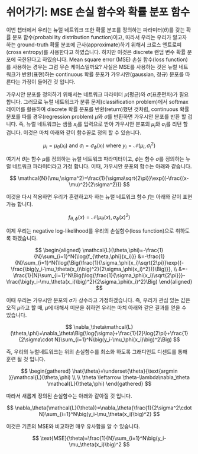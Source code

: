 # 쉬어가기: MSE 손실 함수와 확률 분포 함수

이번 챕터에서 우리는 뉴럴 네트워크 또한 확률 분포를 정의하는 파라미터($\theta$)를 갖는 확률 분포 함수(probability distribution function)이고, 따라서 우리는 우리가 알고자 하는 ground-truth 확률 분포에 근사(approximate)하기 위해서 크로스 엔트로피(cross entropy)를 사용한다고 하였습니다. 하지만 이것은 discrete 랜덤 변수 확률 분포에 국한된다고 하였습니다. Mean square error (MSE) 손실 함수(loss function)를 사용하는 경우는 그럼 무슨 케이스일까요? 사실은 MSE를 사용하는 것은 뉴럴 네트워크가 반환(표현)하는 continuous 확률 분포가 가우시안(gaussian, 정규) 분포를 따른다는 가정이 들어간 것 입니다.

가우시안 분포를 정의하기 위해서는 네트워크 파라미터 $\mu$(평균)와 $\sigma$(표준편차)가 필요 합니다. 그러므로 뉴럴 네트워크가 분류 문제(classification problem)에서 softmax 레이어를 활용하여 discrete 확률 분포를 반환(return)했던 것처럼, continuous 확률 분포를 따를 경우(regression problem) $\mu$와 $\sigma$를 반환하면 가우시안 분포를 반환 할 겁니다. 즉, 뉴럴 네트워크는 샘플 $x_i$를 입력으로 받아 가우시안 분포의 $\mu_i$와 $\sigma_i$를 리턴 할 겁니다. 이것은 마치 아래와 같이 함수꼴로 정의 할 수 있습니다.

$$
\mu_i=\mu_\theta(x_i)\text{ and }\sigma_i=\sigma_\phi(x_i)\text{ where }y_i=\mathcal{N}(\mu_i,\sigma_i^2)
$$

여기서 $\theta$는 함수 $\mu$를 정의하는 뉴럴 네트워크 파라미터이고, $\phi$는 함수 $\sigma$를 정의하는 뉴럴 네트워크 파라미터라고 가정 합니다. 이때, 가우시안 분포의 함수는 아래와 같습니다.

$$
\mathcal{N}(\mu,\sigma^2)=\frac{1}{\sigma\sqrt{2\pi}}\exp{(-\frac{(x-\mu)^2}{2\sigma^2})}
$$

이것을 다시 적용하면 우리가 훈련하고자 하는 뉴럴 네트워크 함수 $f$는 아래와 같이 표현 가능 합니다.

$$
f_{\theta,\phi}(x)=\mathcal{N}\big(\mu_\theta(x), \sigma_\phi(x)^2\big)
$$

이제 우리는 negative log-likelihood를 우리의 손실함수(loss function)으로 취하도록 하겠습니다.

$$
\begin{aligned}
\mathcal{L}(\theta,\phi)=-\frac{1}{N}\sum_{i=1}^N{\log{f_{\theta,\phi}(x_i)}}
&=-\frac{1}{N}\sum_{i=1}^N{\log{\Big(\frac{1}{\sigma_\phi(x_i)\sqrt{2\pi}}\exp{(-\frac{\big(y_i-\mu_\theta(x_i)\big)^2}{2\sigma_\phi(x_i)^2})}\Big)}}, \\
&=-\frac{1}{N}\sum_{i=1}^N\Big(\log{\frac{1}{\sigma_\phi(x_i)\sqrt{2\pi}}}-\frac{\big(y_i-\mu_\theta(x_i)\big)^2}{2\sigma_\phi(x_i)^2}\Big)
\end{aligned}
$$

이때 우리는 가우시안 분포의 $\sigma$가 상수라고 가정하겠습니다. 즉, 우리가 관심 있는 값은 오직 $\mu$라고 할 때, $\mu$에 대해서 미분을 취하면 우리는 마치 아래와 같은 결과를 얻을 수 있습니다.

$$
\nabla_\theta\mathcal{L}(\theta,\phi)=\nabla_\theta\Big(\log{\sigma}+\frac{1}{2}\log{2\pi}+\frac{1}{2\sigma\cdot N}\sum_{i=1}^N\big(y_i-\mu_\phi(x_i)\big)^2\Big)
$$

즉, 우리의 뉴럴네트워크는 위의 손실함수를 최소화 하도록 그래디언트 디센트를 통해 훈련 될 것 입니다.

$$
\begin{gathered}
\hat{\theta}=\underset{\theta}{\text{argmin }}\mathcal{L}(\theta,\phi) \\ \\
\theta \leftarrow \theta-\lambda\nabla_\theta \mathcal{L}(\theta,\phi)
\end{gathered}
$$

따라서 새롭게 정의된 손실함수는 아래와 같아질 것 입니다.

$$
\nabla_\theta{\mathcal{L}(\theta)}=\nabla_\theta{\frac{1}{2\sigma^2\cdot N}\sum_{i=1}^N\big(y_i-\mu_\theta(x_i)\big)^2}
$$

이것은 기존의 MSE와 비교하면 매우 유사함을 알 수 있습니다.

$$
\text{MSE}(\theta)=\frac{1}{N}\sum_{i=1}^N\big(y_i-\mu_\theta(x_i)\big)^2
$$